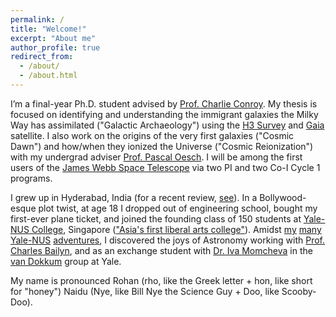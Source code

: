 ```yaml
---
permalink: /
title: "Welcome!"
excerpt: "About me"
author_profile: true
redirect_from: 
  - /about/
  - /about.html
---
```


I’m a final-year Ph.D. student advised by <a href="https://scholar.harvard.edu/cconroy" target="_blank">Prof. Charlie Conroy</a>. My thesis is focused on identifying and understanding the immigrant galaxies the Milky Way has assimilated ("Galactic Archaeology") using the <a href="http://h3survey.rc.fas.harvard.edu/" target="_blank">H3 Survey</a> and <a href="https://sci.esa.int/web/gaia" target="_blank">Gaia</a> satellite. I also work on the origins of the very first galaxies ("Cosmic Dawn") and how/when they ionized the Universe ("Cosmic Reionization") with my undergrad adviser <a href="https://obswww.unige.ch/~oeschp/" target="_blank">Prof. Pascal Oesch</a>. I will be among the first users of the  <a href="https://www.jwst.nasa.gov/" target="_blank">James Webb Space Telescope</a> via two PI and two Co-I Cycle 1 programs.

I grew up in Hyderabad, India (for a recent review, <a href="https://www.youtube.com/watch?v=RWNV82AqFoE" target="_blank">see</a>). In a Bollywood-esque plot twist, at age 18 I dropped out of engineering school, bought my first-ever plane ticket, and joined the founding class of 150 students at <a href="https://www.yale-nus.edu.sg/about/vision-and-mission/" target="_blank">Yale-NUS College</a>, Singapore (<a href="https://harvardmagazine.com/2017/07/an-educated-core" target="_blank">"Asia's first liberal arts college"</a>). Amidst <a href="https://www.yale-nus.edu.sg/newsroom/10-may-2016-a-love-affair-with-trivia/">my</a> <a href="https://yaledailynews.com/blog/2015/09/16/y-nus-students-create-elections-survey/" target="_blank">many</a> <a href="https://www.instagram.com/yalenuscollege/p/BK5xNvcj6u6/?hl=en" target="_blank">Yale-NUS</a> <a href="https://www.yale-nus.edu.sg/newsroom/20-may-2015-singaporean-poet-alvin-pang-teaches-at-yale-nus/" target="_blank">adventures</a>, I discovered the joys of Astronomy working with <a href="http://www.astro.yale.edu/bailyn/" target="_blank">Prof. Charles Bailyn</a>, and as an exchange student with <a href="https://www.stsci.edu/~imomcheva/" target="_blank">Dr. Iva Momcheva</a> in the <a href="https://www.pietervandokkum.com/" target="_blank">van Dokkum</a> group at Yale.

My name is pronounced Rohan (rho, like the Greek letter + hon, like short for "honey") Naidu (Nye, like Bill Nye the Science Guy + Doo, like Scooby-Doo).
